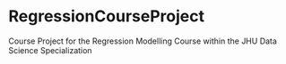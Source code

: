 # RegressionCourseProject
Course Project for the Regression Modelling Course within the JHU Data Science Specialization
